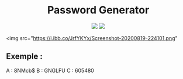 <h1 align="center">Password Generator</h1>

<p align="center">

<img src="https://img.shields.io/badge/Open%20Source-%E2%9D%A4%EF%B8%8F-9cf" >

<img src="https://img.shields.io/badge/Language-Python%203.8.5-blue">

</p>

<img src="https://i.ibb.co/JrfYKYx/Screenshot-20200819-224101.png"

<p>
     <h2>Exemple :</h2>
      A : 8NMcb$
      B : GNGLFU
      C : 605480
</p>
